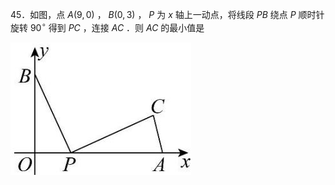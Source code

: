 45．如图，点 $A \left( 9 , 0 \right)$ ， $B \big ( 0 , 3 \big )$ ， $P$ 为 $x$ 轴上一动点，将线段 $P B$ 绕点 $P$ 顺时针旋转 $9 0 ^ { \circ }$ 得到 $P C$ ，连接 $A C$ ．则 $A C$ 的最小值是

![](<../../qs_image_DB/专题2-1__将军饮马等8类常见最值问题（解析版）/f3a41b9a276b74607d3c08fd89da8fb4b8e272241aa7bf9662e7240b0a9ae11f.jpg>)
